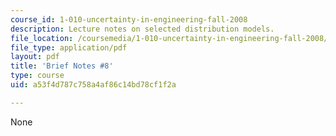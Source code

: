 ```yaml
---
course_id: 1-010-uncertainty-in-engineering-fall-2008
description: Lecture notes on selected distribution models.
file_location: /coursemedia/1-010-uncertainty-in-engineering-fall-2008/a53f4d787c758a4af86c14bd78cf1f2a_notes_08.pdf
file_type: application/pdf
layout: pdf
title: 'Brief Notes #8'
type: course
uid: a53f4d787c758a4af86c14bd78cf1f2a

---
```

None
